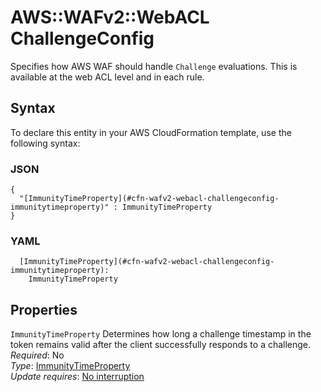 # AWS::WAFv2::WebACL ChallengeConfig<a name="aws-properties-wafv2-webacl-challengeconfig"></a>

Specifies how AWS WAF should handle `Challenge` evaluations\. This is available at the web ACL level and in each rule\. 

## Syntax<a name="aws-properties-wafv2-webacl-challengeconfig-syntax"></a>

To declare this entity in your AWS CloudFormation template, use the following syntax:

### JSON<a name="aws-properties-wafv2-webacl-challengeconfig-syntax.json"></a>

```
{
  "[ImmunityTimeProperty](#cfn-wafv2-webacl-challengeconfig-immunitytimeproperty)" : ImmunityTimeProperty
}
```

### YAML<a name="aws-properties-wafv2-webacl-challengeconfig-syntax.yaml"></a>

```
  [ImmunityTimeProperty](#cfn-wafv2-webacl-challengeconfig-immunitytimeproperty): 
    ImmunityTimeProperty
```

## Properties<a name="aws-properties-wafv2-webacl-challengeconfig-properties"></a>

`ImmunityTimeProperty`  <a name="cfn-wafv2-webacl-challengeconfig-immunitytimeproperty"></a>
Determines how long a challenge timestamp in the token remains valid after the client successfully responds to a challenge\.   
*Required*: No  
*Type*: [ImmunityTimeProperty](aws-properties-wafv2-webacl-immunitytimeproperty.md)  
*Update requires*: [No interruption](https://docs.aws.amazon.com/AWSCloudFormation/latest/UserGuide/using-cfn-updating-stacks-update-behaviors.html#update-no-interrupt)
